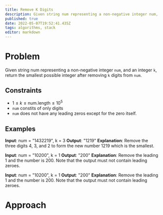 ```yaml
---
title: Remove K Digits
description: Given string num representing a non-negative integer num, and an integer k, return the smallest possible integer after removing k digits from num.
published: true
date: 2022-05-07T19:52:41.435Z
tags: algorithms, stack
editor: markdown
---
```


# Problem
Given string num representing a non-negative integer `num`, and an integer `k`, return the smallest possible integer after removing `k` digits from `num`.
## Constraints
- $1 \le k \le \text{num.length} \le 10^5$
- `num` constits of only digits
- `num` does not have any leading zeros except for the zero itself.

## Examples
**Input**: num = "1432219", k = 3
**Output**: "1219"
**Explanation**: Remove the three digits 4, 3, and 2 to form the new number 1219 which is the smallest.

**Input**: num = "10200", k = 1
**Output**: "200"
**Explanation**: Remove the leading 1 and the number is 200. Note that the output must not contain leading zeroes.

**Input**: num = "10200", k = 1
**Output**: "200"
**Explanation**: Remove the leading 1 and the number is 200. Note that the output must not contain leading zeroes.

# Approach